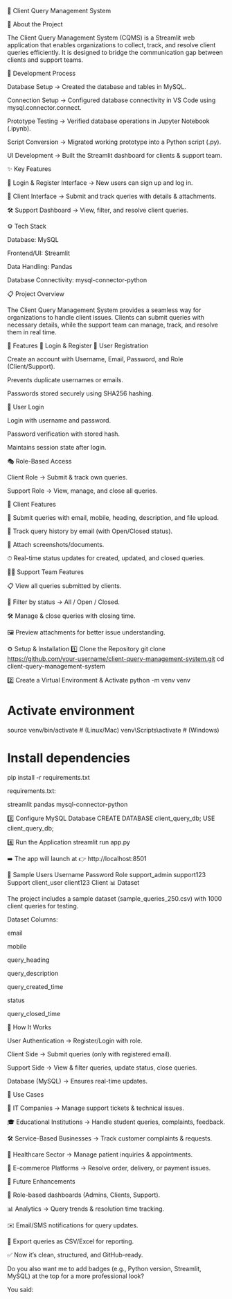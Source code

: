 💼 Client Query Management System

📖 About the Project

The Client Query Management System (CQMS) is a Streamlit web application that enables organizations to collect, track, and resolve client queries efficiently.
It is designed to bridge the communication gap between clients and support teams.

🔨 Development Process

Database Setup → Created the database and tables in MySQL.

Connection Setup → Configured database connectivity in VS Code using mysql.connector.connect.

Prototype Testing → Verified database operations in Jupyter Notebook (.ipynb).

Script Conversion → Migrated working prototype into a Python script (.py).

UI Development → Built the Streamlit dashboard for clients & support team.

✨ Key Features

🔐 Login & Register Interface → New users can sign up and log in.

👤 Client Interface → Submit and track queries with details & attachments.

🛠 Support Dashboard → View, filter, and resolve client queries.

⚙️ Tech Stack

Database: MySQL

Frontend/UI: Streamlit

Data Handling: Pandas

Database Connectivity: mysql-connector-python

📋 Project Overview

The Client Query Management System provides a seamless way for organizations to handle client issues.
Clients can submit queries with necessary details, while the support team can manage, track, and resolve them in real time.

🎯 Features
🔐 Login & Register
📝 User Registration

Create an account with Username, Email, Password, and Role (Client/Support).

Prevents duplicate usernames or emails.

Passwords stored securely using SHA256 hashing.

🔑 User Login

Login with username and password.

Password verification with stored hash.

Maintains session state after login.

🎭 Role-Based Access

Client Role → Submit & track own queries.

Support Role → View, manage, and close all queries.

👤 Client Features

📝 Submit queries with email, mobile, heading, description, and file upload.

📂 Track query history by email (with Open/Closed status).

📸 Attach screenshots/documents.

⏱ Real-time status updates for created, updated, and closed queries.

👨‍💻 Support Team Features

📋 View all queries submitted by clients.

🔎 Filter by status → All / Open / Closed.

🛠 Manage & close queries with closing time.

🖼 Preview attachments for better issue understanding.

⚙️ Setup & Installation
1️⃣ Clone the Repository
git clone https://github.com/your-username/client-query-management-system.git
cd client-query-management-system

2️⃣ Create a Virtual Environment & Activate
python -m venv venv
# Activate environment
source venv/bin/activate   # (Linux/Mac)
venv\Scripts\activate      # (Windows)

# Install dependencies
pip install -r requirements.txt


requirements.txt:

streamlit
pandas
mysql-connector-python

3️⃣ Configure MySQL Database
CREATE DATABASE client_query_db;
USE client_query_db;

4️⃣ Run the Application
streamlit run app.py


➡️ The app will launch at 👉 http://localhost:8501

🔑 Sample Users
Username	Password	Role
support_admin	support123	Support
client_user	client123	Client
📊 Dataset

The project includes a sample dataset (sample_queries_250.csv) with 1000 client queries for testing.

Dataset Columns:

email

mobile

query_heading

query_description

query_created_time

status

query_closed_time

🔄 How It Works

User Authentication → Register/Login with role.

Client Side → Submit queries (only with registered email).

Support Side → View & filter queries, update status, close queries.

Database (MySQL) → Ensures real-time updates.

🎯 Use Cases

🏢 IT Companies → Manage support tickets & technical issues.

🎓 Educational Institutions → Handle student queries, complaints, feedback.

🛠 Service-Based Businesses → Track customer complaints & requests.

🏥 Healthcare Sector → Manage patient inquiries & appointments.

🛒 E-commerce Platforms → Resolve order, delivery, or payment issues.

🚀 Future Enhancements

📌 Role-based dashboards (Admins, Clients, Support).

📊 Analytics → Query trends & resolution time tracking.

✉️ Email/SMS notifications for query updates.

📂 Export queries as CSV/Excel for reporting.

✅ Now it’s clean, structured, and GitHub-ready.

Do you also want me to add badges (e.g., Python version, Streamlit, MySQL) at the top for a more professional look?

You said:
